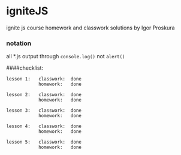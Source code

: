 # igniteJS
ignite js course homework and classwork solutions by Igor Proskura

### notation
all *.js output through  ```console.log()``` not ```alert()```


####checklist:
```
lesson 1:   classwork:  done
            homework:   done

lesson 2:   classwork:  done
            homework:   done

lesson 3:   classwork:  done
            homework:   done

lesson 4:   classwork:  done
            homework:   done

lesson 5:   classwork:  done
            homework:   done
```

